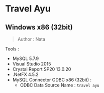 # Travel Ayu
## Windows x86 (32bit)

> Author : Nata <br>

Tools : <br>
- MySQL 5.7.9
- Visual Studio 2015
- Crystal Report SP20 13.0.20
- .NetFX 4.5.2
- MySQL Connector ODBC x86 (32bit) :
	- ODBC Data Source Name : `travel ayu`
